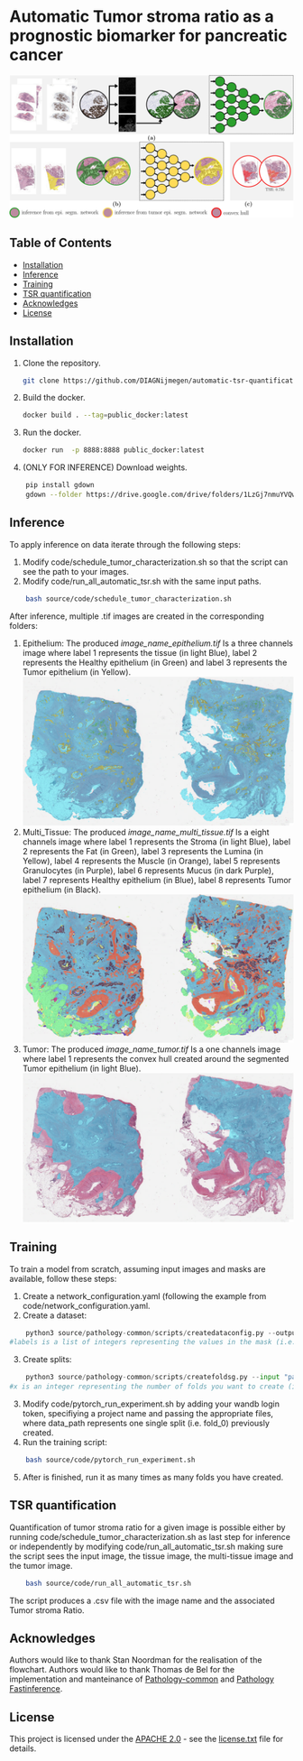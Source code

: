 # Automatic Tumor stroma ratio as a prognostic biomarker for pancreatic cancer
![Local Image](./example_images/flowchart_with_legend.jpg)
## Table of Contents
- [Installation](#installation)
- [Inference](#inference)
- [Training](#training)
- [TSR quantification](#tsr-quantification)
- [Acknowledges](#acknowledges)
- [License](#license)

## Installation
1. Clone the repository.
   ```bash
   git clone https://github.com/DIAGNijmegen/automatic-tsr-quantification-for-pdac.git
   ```

 2. Build the docker.
    ```bash
    docker build . --tag=public_docker:latest
    ```
 4. Run the docker.
    ```bash
    docker run  -p 8888:8888 public_docker:latest
    ```
 6. (ONLY FOR INFERENCE) Download weights.
```bash
    pip install gdown
    gdown --folder https://drive.google.com/drive/folders/1LzGj7nmuYVQwjcxFvUW7Zny3V1M-f6mM?usp=drive_link
```

## Inference
To apply inference on data iterate through the following steps:
1. Modify code/schedule_tumor_characterization.sh so that the script can see the path to your images.
2. Modify code/run_all_automatic_tsr.sh with the same input paths.
```bash
    bash source/code/schedule_tumor_characterization.sh
```
After inference, multiple .tif images are created in the corresponding folders:
1. Epithelium:
   The produced _image_name_epithelium.tif_  Is a three channels image where label 1 represents the tissue (in light Blue), label 2 represents the Healthy epithelium (in Green) and label 3 represents the Tumor epithelium (in Yellow).
   ![Local Image](./example_images/Tumor_vs_healthy_epithelium.png)
3. Multi_Tissue:
   The produced _image_name_multi_tissue.tif_  Is a eight channels image where label 1 represents the Stroma (in light Blue), label 2 represents the Fat (in Green), label 3 represents the Lumina (in Yellow), label 4 represents the Muscle (in Orange), label 5 represents Granulocytes (in Purple), label 6 represents Mucus (in dark Purple), label 7 represents Healthy epithelium (in Blue), label 8 represents Tumor epithelium (in Black).
   ![Local Image](./example_images/Multi_Tissue.png)
5. Tumor:
   The produced _image_name_tumor.tif_  Is a one channels image where label 1 represents the convex hull created around the segmented Tumor epithelium (in light Blue).
   ![Local Image](./example_images/Tumor_convex_hull.png)

## Training
To train a model from scratch, assuming input images and masks are available, follow these steps:
1. Create a network_configuration.yaml (following the example from code/network_configuration.yaml.
2. Create a dataset:
```python
    python3 source/pathology-common/scripts/createdataconfig.py --output "path/to/dataset.yaml" --images "/path/to/image/folder" --masks "/path/to/mask/folder" --labels [labels, in, the, mask] --spacing "2.0" (--random)
#labels is a list of integers representing the values in the mask (i.e. 0 = background, 1 = tissue, 2 = tumor)
```
3. Create splits:
```python
    python3 source/pathology-common/scripts/createfoldsg.py --input "path/to/dataset.yaml" --output "/path/to/folds" --folds "x" (--overwrite)
#x is an integer representing the number of folds you want to create (i.e. 5)
```
3. Modify code/pytorch_run_experiment.sh by adding your wandb login token, specifiying a project name and passing the appropriate files, where data_path represents one single split (i.e. fold_0) previously created.
4. Run the training script:
```bash
    bash source/code/pytorch_run_experiment.sh
```
5. After is finished, run it as many times as many folds you have created.

## TSR quantification
Quantification of tumor stroma ratio for a given image is possible either by running code/schedule_tumor_characterization.sh as last step for inference or independently by modifying code/run_all_automatic_tsr.sh making sure the script sees the input image, the tissue image, the multi-tissue image and the tumor image.
```bash
    bash source/code/run_all_automatic_tsr.sh
```
The script produces a .csv file with the image name and the associated Tumor stroma Ratio.

## Acknowledges
Authors would like to thank Stan Noordman for the realisation of the flowchart.
Authors would like to thank Thomas de Bel for the implementation and manteinance of [Pathology-common](./pathology-common) and [Pathology Fastinference](./pathology-fast-inference).

## License
This project is licensed under the [APACHE 2.0](license.txt) - see the [license.txt](license.txt) file for details.
  





